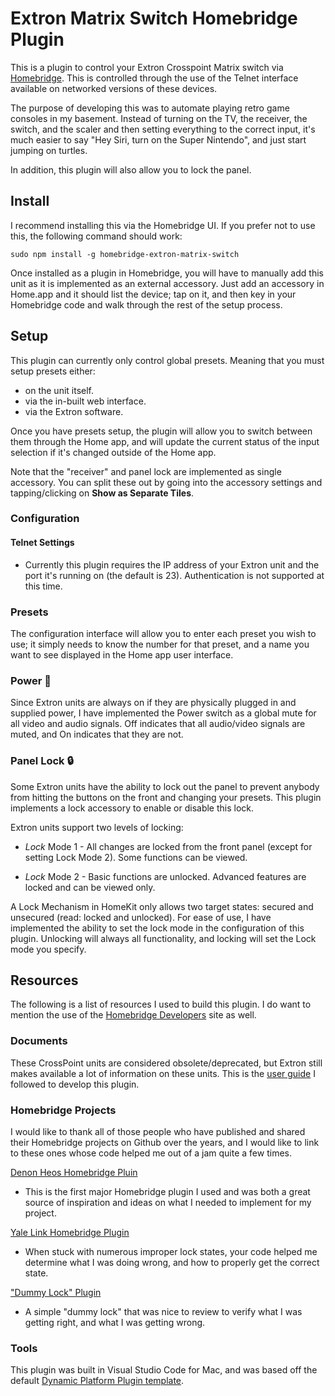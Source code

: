 # Extron Matrix Switch Homebridge Plugin

This is a plugin to control your Extron Crosspoint Matrix switch via [Homebridge](https://homebridge.io). This is controlled through the use of the Telnet interface available on networked versions of these devices.

The purpose of developing this was to automate playing retro game consoles in my basement. Instead of turning on the TV, the receiver, the switch, and the scaler and then setting everything to the correct input, it's much easier to say "Hey Siri, turn on the Super Nintendo", and just start jumping on turtles.

In addition, this plugin will also allow you to lock the panel.

## Install

I recommend installing this via the Homebridge UI. If you prefer not to use this, the following command should work:

```
sudo npm install -g homebridge-extron-matrix-switch
```

Once installed as a plugin in Homebridge, you will have to manually add this unit as it is implemented as an external accessory. Just add an accessory in Home.app and it should list the device; tap on it, and then key in your Homebridge code and walk through the rest of the setup process.

## Setup

This plugin can currently only control global presets. Meaning that you must setup presets either:

- on the unit itself.
- via the in-built web interface.
- via the Extron software.

Once you have presets setup, the plugin will allow you to switch between them through the Home app, and will update the current status of the input selection if it's changed outside of the Home app.

Note that the "receiver" and panel lock are implemented as single accessory. You can split these out by going into the accessory settings and tapping/clicking on **Show as Separate Tiles**.

### Configuration

#### Telnet Settings
- Currently this plugin requires the IP address of your Extron unit and the port it's running on (the default is 23).  Authentication is not supported at this time.

### Presets 

The configuration interface will allow you to enter each preset you wish to use; it simply needs to know the number for that preset, and a name you want to see displayed in the Home app user interface.

### Power 🔌

Since Extron units are always on if they are physically plugged in and supplied power, I have implemented the Power switch as a global mute for all video and audio signals. Off indicates that all audio/video signals are muted, and On indicates that they are not.

### Panel Lock 🔒 

Some Extron units have the ability to lock out the panel to prevent anybody from hitting the buttons on the front and changing your presets. This plugin implements a lock accessory to enable or disable this lock.

Extron units support two levels of locking:

- *Lock* Mode 1 - All changes are locked from the front panel (except for setting Lock Mode 2). Some functions can be viewed.

- *Lock* Mode 2 - Basic functions are unlocked. Advanced features are locked and can be viewed only.

A Lock Mechanism in HomeKit only allows two target states: secured and unsecured (read: locked and unlocked). For ease of use, I have implemented the ability to set the lock mode in the configuration of this plugin. Unlocking will always all functionality, and locking will set the Lock mode you specify.

## Resources

The following is a list of resources I used to build this plugin. I do want to mention the use of the [Homebridge Developers](https://developers.homebridge.io/) site as well.

### Documents

These CrossPoint units are considered obsolete/deprecated, but Extron still makes available a lot of information on these units. This is the [user guide](https://media.extron.com/public/download/files/userman/68-521-20_F.pdf) I followed to develop this plugin.

### Homebridge Projects

I would like to thank all of those people who have published and shared their Homebridge projects on Github over the years, and I would like to link to these ones whose code helped me out of a jam quite a few times.

[Denon Heos Homebridge Pluin](https://www.npmjs.com/package/homebridge-denon-heos)

- This is the first major Homebridge plugin I used and was both a great source of inspiration and ideas on what I needed to implement for my project.

[Yale Link Homebridge Plugin](https://www.npmjs.com/package/homebridge-yale-link)

- When stuck with numerous improper lock states, your code helped me determine what I was doing wrong, and how to properly get the correct state.

["Dummy Lock" Plugin](https://www.npmjs.com/package/homebridge-dummy-lock)

- A simple "dummy lock" that was nice to review to verify what I was getting right, and what I was getting wrong.

### Tools

This plugin was built in Visual Studio Code for Mac, and was based off the default [Dynamic Platform Plugin template](https://github.com/homebridge/homebridge-plugin-template).